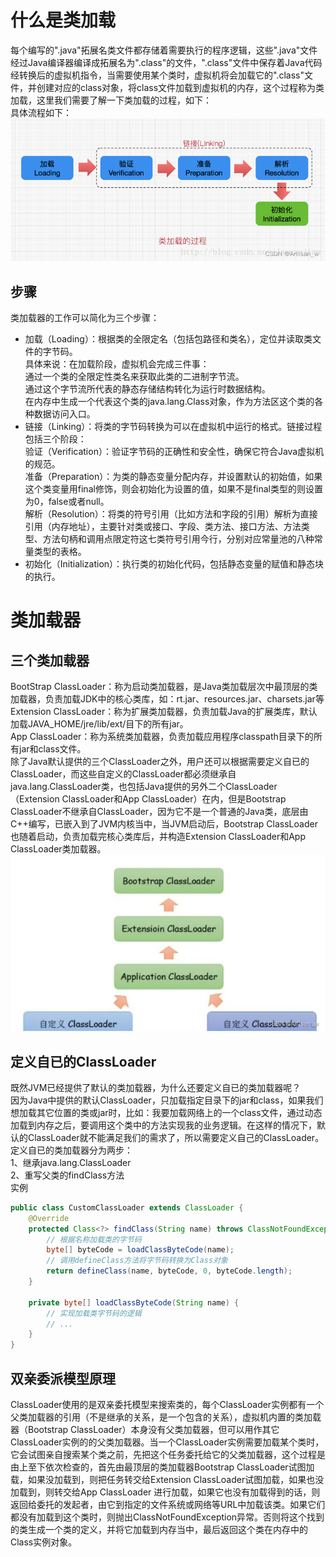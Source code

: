 # 什么是类加载
每个编写的".java"拓展名类文件都存储着需要执行的程序逻辑，这些".java"文件经过Java编译器编译成拓展名为".class"的文件，".class"文件中保存着Java代码经转换后的虚拟机指令，当需要使用某个类时，虚拟机将会加载它的".class"文件，并创建对应的class对象，将class文件加载到虚拟机的内存，这个过程称为类加载，这里我们需要了解一下类加载的过程，如下：    
具体流程如下：    
![在这里插入图片描述](https://raw.githubusercontent.com/PeipengWang/picture/master/133a3563d72046faa1d5dd41831017e1.png)

## 步骤
类加载器的工作可以简化为三个步骤：    

 - 加载（Loading）：根据类的全限定名（包括包路径和类名），定位并读取类文件的字节码。  
 具体来说：在加载阶段，虚拟机会完成三件事：    
 通过一个类的全限定性类名来获取此类的二进制字节流。    
 通过这个字节流所代表的静态存储结构转化为运行时数据结构。    
 在内存中生成一个代表这个类的java.lang.Class对象，作为方法区这个类的各种数据访问入口。    
 - 链接（Linking）：将类的字节码转换为可以在虚拟机中运行的格式。链接过程包括三个阶段：    
       验证（Verification）：验证字节码的正确性和安全性，确保它符合Java虚拟机的规范。    
        准备（Preparation）：为类的静态变量分配内存，并设置默认的初始值，如果这个类变量用final修饰，则会初始化为设置的值，如果不是final类型的则设置为0，false或者null。    
        解析（Resolution）：将类的符号引用（比如方法和字段的引用）解析为直接引用（内存地址），主要针对类或接口、字段、类方法、接口方法、方法类型、方法句柄和调用点限定符这七类符号引用今行，分别对应常量池的八种常量类型的表格。    
 - 初始化（Initialization）：执行类的初始化代码，包括静态变量的赋值和静态块的执行。    
# 类加载器  
## 三个类加载器  
BootStrap ClassLoader：称为启动类加载器，是Java类加载层次中最顶层的类加载器，负责加载JDK中的核心类库，如：rt.jar、resources.jar、charsets.jar等   
Extension ClassLoader：称为扩展类加载器，负责加载Java的扩展类库，默认加载JAVA_HOME/jre/lib/ext/目下的所有jar。    
App ClassLoader：称为系统类加载器，负责加载应用程序classpath目录下的所有jar和class文件。  
 除了Java默认提供的三个ClassLoader之外，用户还可以根据需要定义自已的ClassLoader，而这些自定义的ClassLoader都必须继承自java.lang.ClassLoader类，也包括Java提供的另外二个ClassLoader（Extension ClassLoader和App ClassLoader）在内，但是Bootstrap ClassLoader不继承自ClassLoader，因为它不是一个普通的Java类，底层由C++编写，已嵌入到了JVM内核当中，当JVM启动后，Bootstrap ClassLoader也随着启动，负责加载完核心类库后，并构造Extension ClassLoader和App ClassLoader类加载器。  
![在这里插入图片描述](https://raw.githubusercontent.com/PeipengWang/picture/master/d78b7ed26e6247e19921a8d2b6b18487.png)

##  定义自已的ClassLoader    
既然JVM已经提供了默认的类加载器，为什么还要定义自已的类加载器呢？    
      因为Java中提供的默认ClassLoader，只加载指定目录下的jar和class，如果我们想加载其它位置的类或jar时，比如：我要加载网络上的一个class文件，通过动态加载到内存之后，要调用这个类中的方法实现我的业务逻辑。在这样的情况下，默认的ClassLoader就不能满足我们的需求了，所以需要定义自己的ClassLoader。    
定义自已的类加载器分为两步：    
1、继承java.lang.ClassLoader    
2、重写父类的findClass方法    
实例  

```java
public class CustomClassLoader extends ClassLoader {  
    @Override
    protected Class<?> findClass(String name) throws ClassNotFoundException {
        // 根据名称加载类的字节码
        byte[] byteCode = loadClassByteCode(name);
        // 调用defineClass方法将字节码转换为Class对象
        return defineClass(name, byteCode, 0, byteCode.length);
    }
    
    private byte[] loadClassByteCode(String name) {
        // 实现加载类字节码的逻辑
        // ...
    }
}
```
## 双亲委派模型原理
ClassLoader使用的是双亲委托模型来搜索类的，每个ClassLoader实例都有一个父类加载器的引用（不是继承的关系，是一个包含的关系），虚拟机内置的类加载器（Bootstrap ClassLoader）本身没有父类加载器，但可以用作其它ClassLoader实例的的父类加载器。当一个ClassLoader实例需要加载某个类时，它会试图亲自搜索某个类之前，先把这个任务委托给它的父类加载器，这个过程是由上至下依次检查的，首先由最顶层的类加载器Bootstrap ClassLoader试图加载，如果没加载到，则把任务转交给Extension ClassLoader试图加载，如果也没加载到，则转交给App ClassLoader 进行加载，如果它也没有加载得到的话，则返回给委托的发起者，由它到指定的文件系统或网络等URL中加载该类。如果它们都没有加载到这个类时，则抛出ClassNotFoundException异常。否则将这个找到的类生成一个类的定义，并将它加载到内存当中，最后返回这个类在内存中的Class实例对象。    

